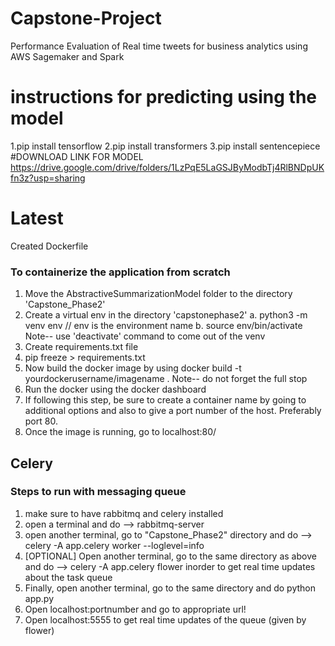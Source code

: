 # Capstone-Project
Performance Evaluation of Real time tweets for business analytics using AWS Sagemaker and Spark

# instructions for predicting using the model
1.pip install tensorflow
2.pip install transformers
3.pip install sentencepiece
#DOWNLOAD LINK FOR MODEL
https://drive.google.com/drive/folders/1LzPqE5LaGSJByModbTj4RlBNDpUKfn3z?usp=sharing

# Latest
Created Dockerfile 
### To containerize the application from scratch
1. Move the AbstractiveSummarizationModel folder to the directory 'Capstone_Phase2'
2. Create a virtual env in the directory 'capstonephase2'
    a. python3 -m venv env // env is the environment name
    b. source env/bin/activate
    Note-- use 'deactivate' command to come out of the venv
3. Create requirements.txt file
4. pip freeze > requirements.txt
5. Now build the docker image by using
    docker build -t yourdockerusername/imagename .
    Note-- do not forget the full stop
6. Run the docker using the docker dashboard
7. If following this step, be sure to create a container name by going to additional options and also to give a port number of the host. Preferably port 80.
8. Once the image is running, go to localhost:80/

## Celery
### Steps to run with messaging queue
1. make sure to have rabbitmq and celery installed
2. open a terminal and do --> rabbitmq-server
3. open another terminal, go to "Capstone_Phase2" directory and do --> celery -A app.celery worker --loglevel=info
4. [OPTIONAL] Open another terminal, go to the same directory as above and do --> celery -A app.celery flower inorder to get real time updates
about the task queue
5. Finally, open another terminal, go to the same directory and do python app.py
6. Open localhost:portnumber and go to appropriate url!
7. Open localhost:5555 to get real time updates of the queue (given by flower)